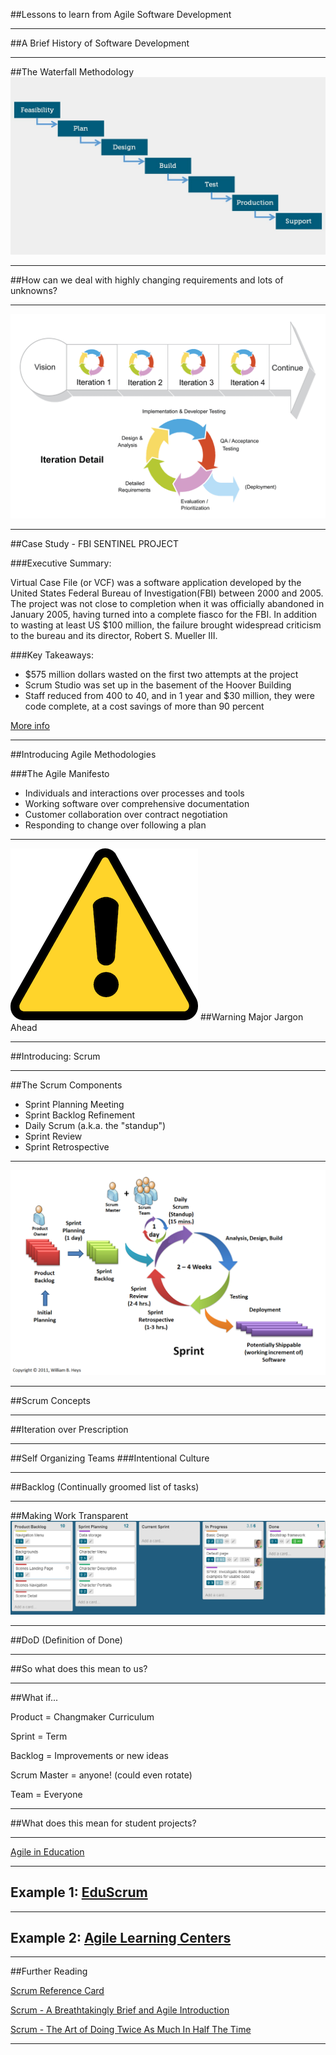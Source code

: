 ##Lessons to learn from Agile Software Development

---

##A Brief History of Software Development

---

##The Waterfall Methodology
![Image of Waterfall](images/waterfall-project-management.jpg)

---

##How can we deal with highly changing requirements and lots of unknowns?

---

![Image of Agile Methodology](images/scrum-iteration-detail.png)

---

##Case Study - FBI SENTINEL PROJECT

###Executive Summary:

Virtual Case File (or VCF) was a software application developed by the United States Federal Bureau of Investigation(FBI) between 2000 and 2005. The project was not close to completion when it was officially abandoned in January 2005, having turned into a complete fiasco for the FBI. In addition to wasting at least US $100 million, the failure brought widespread criticism to the bureau and its director, Robert S. Mueller III.

###Key Takeaways:

- $575 million dollars wasted on the first two attempts at the project
- Scrum Studio was set up in the basement of the Hoover Building
- Staff reduced from 400 to 40, and in 1 year and $30 million, they were code complete, at a cost savings of more than 90 percent

[More info](http://bit.ly/1fs07Ji)

---

##Introducing Agile Methodologies

###The Agile Manifesto

- Individuals and interactions over processes and tools
- Working software over comprehensive documentation
- Customer collaboration over contract negotiation
- Responding to change over following a plan

---

![Warning Image](images/warning.png)
##Warning Major Jargon Ahead

---

##Introducing: Scrum 

---

##The Scrum Components

- Sprint Planning Meeting
- Sprint Backlog Refinement
-	Daily Scrum (a.k.a. the "standup")
- Sprint Review
- Sprint Retrospective

---

![Image of Scrum Process](images/scrum-process.png)

---

##Scrum Concepts

---

##Iteration over Prescription

---

##Self Organizing Teams
###Intentional Culture

---

##Backlog (Continually groomed list of tasks)

---

##Making Work Transparent
![Scrum board in Trello](images/scrumfortrelloboard.png)

---

##DoD (Definition of Done)

---

##So what does this mean to us?

---

##What if...

Product = Changmaker Curriculum

Sprint = Term

Backlog = Improvements or new ideas

Scrum Master = anyone! (could even rotate)

Team = Everyone

---

##What does this mean for student projects?

---

[Agile in Education](http://www.agileineducation.org/)

---

## Example 1: [EduScrum](http://eduscrum.nl)

---

## Example 2: [Agile Learning Centers](http://agilelearningcenters.org/)

---

##Further Reading

[Scrum Reference Card](https://www.collab.net/sites/default/files/uploads/CollabNet_scrumreferencecard.pdf)

[Scrum - A Breathtakingly Brief and Agile Introduction](https://www.amazon.com/Scrum-Breathtakingly-Brief-Agile-Introduction/dp/193796504X)

[Scrum - The Art of Doing Twice As Much In Half The Time](https://www.amazon.com/Scrum-Doing-Twice-Work-Half/dp/038534645X/ref=pd_lpo_sbs_14_t_1?_encoding=UTF8&psc=1&refRID=S4D8QWK03G7ZG6PFQAME)

---
